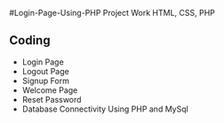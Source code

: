 #Login-Page-Using-PHP
Project Work HTML, CSS, PHP

<h2>Coding</h2>
<ul>
<li>Login Page</li>
<li>Logout Page</li>
<li>Signup Form</li>
<li>Welcome Page</li>
<li>Reset Password</li>
<li>Database Connectivity Using PHP and MySql</li>
</ul>
